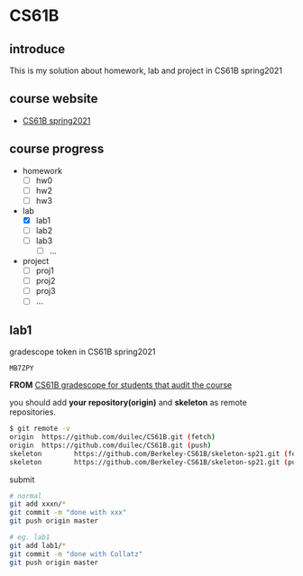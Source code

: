 # CS61B

## introduce

This is my solution about homework, lab and project in CS61B spring2021

## course website

- [CS61B spring2021](https://sp21.datastructur.es/)

## course progress

- homework
  - [ ] hw0
  - [ ] hw2
  - [ ] hw3
- lab
  - [x] lab1
  - [ ] lab2
  - [ ] lab3
	- [ ] ...
- project
  - [ ] proj1
  - [ ] proj2
  - [ ] proj3
  - [ ] ...

## lab1

gradescope token in CS61B spring2021

`MB7ZPY`

**FROM** [CS61B gradescope for students that audit the course](https://www.reddit.com/r/berkeley/comments/pihntt/cs61b_gradescope_for_students_that_audit_the/)

you should add **your repository(origin)** and **skeleton** as remote repositories.

```bash
$ git remote -v
origin  https://github.com/duilec/CS61B.git (fetch)
origin  https://github.com/duilec/CS61B.git (push)
skeleton        https://github.com/Berkeley-CS61B/skeleton-sp21.git (fetch)
skeleton        https://github.com/Berkeley-CS61B/skeleton-sp21.git (push)
```

submit

```bash
# normal
git add xxxn/*
git commit -m "done with xxx"
git push origin master

# eg. lab1
git add lab1/*
git commit -m "done with Collatz"
git push origin master
```

